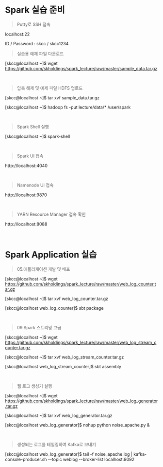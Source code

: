 # Spark 실습 준비

> Putty로 SSH 접속

localhost:22

ID / Password : skcc / skcc1234

> 실습용 예제 파일 다운로드

[skcc@localhost ~]$ wget https://github.com/skholdings/spark_lecture/raw/master/sample_data.tar.gz

<br>

> 압축 해제 및 예제 파일 HDFS 업로드

[skcc@localhost ~]$ tar xvf sample_data.tar.gz

[skcc@localhost ~]$ hadoop fs -put lecture/data/* /user/spark

<br>

> Spark Shell 실행

[skcc@localhost ~]$ spark-shell

<br>

> Spark UI 접속

http://localhost:4040

<br>

> Namenode UI 접속

http://localhost:9870

<br>

> YARN Resource Manager 접속 확인

http://localhost:8088

<br>

# Spark Application 실습

> 05.애플리케이션 개발 및 배포

[skcc@localhost ~]$ wget https://github.com/skholdings/spark_lecture/raw/master/web_log_counter.tar.gz

[skcc@localhost ~]$ tar xvf web_log_counter.tar.gz

[skcc@localhost web_log_counter]$ sbt package

<br>

> 09.Spark 스트리밍 고급

[skcc@localhost ~]$ wget https://github.com/skholdings/spark_lecture/raw/master/web_log_stream_counter.tar.gz

[skcc@localhost ~]$ tar xvf web_log_stream_counter.tar.gz

[skcc@localhost web_log_stream_counter]$ sbt assembly

<br>

> 웹 로그 생성기 실행

[skcc@localhost ~]$ wget https://github.com/skholdings/spark_lecture/raw/master/web_log_generator.tar.gz

[skcc@localhost ~]$ tar xvf web_log_generator.tar.gz

[skcc@localhost web_log_generator]$ nohup python noise_apache.py &

<br>

> 생성되는 로그를 테일링하여 Kafka로 보내기

[skcc@localhost web_log_generator]$ tail -f noise_apache.log | kafka-console-producer.sh --topic weblog --broker-list localhost:9092
